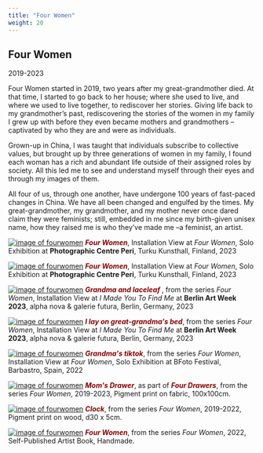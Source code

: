 ```yaml
---
title: "Four Women"
weight: 20
---
```


## Four Women     

2019-2023


Four Women started in 2019, two years after my great-grandmother died. At that time, I started to go back to her house; where she used to live, and where we used to live together, to rediscover her stories. Giving life back to my grandmother’s past, rediscovering the stories of the women in my family I grew up with before they even became mothers and grandmothers –captivated by who they are and were as individuals.

Grown-up in China, I was taught that individuals subscribe to collective values, but brought up by three generations of women in my family,  I found each woman has a rich and abundant life outside of their assigned roles by society. All this led me to see and understand myself through their eyes and through my images of them. 

All four of us, through one another, have undergone 100 years of fast-paced changes in China. We have all been changed and engulfed by the times. My great-grandmother, my grandmother, and my mother never once dared claim they were feminists; still, embedded in me since my birth-given unisex name, how they raised me is who they’ve made me –a feminist, an artist. 


[![image of fourwomen](/images/fourwomen_peri/peri.jpg)](../four_women/installation_view/)
***<span style="color: #850000;">Four Women</span>***, Installation View at *Four Women*, Solo Exhibition at **Photographic Centre Peri**, Turku Kunsthall, Finland, 2023


[![image of fourwomen](/images/fourwomen_peri/peri2-1.jpg)](../installation_view/)
***<span style="color: #850000;">Four Women</span>***, Installation View at *Four Women*, Solo Exhibition at **Photographic Centre Peri**, Turku Kunsthall, Finland, 2023


[![image of fourwomen](/images/fourwomen-berlin/fourwomen-3.jpg)](../four_women/photography/)
***<span style="color: #850000;">Grandma and laceleaf </span>***, from the series *Four Women*, Installation View at *I Made You To Find Me* at **Berlin Art Week 2023**, alpha nova & galerie futura, Berlin, Germany, 2023


[![image of fourwomen](/images/fourwomen-berlin/fourwomen-1.jpg)](../four_women/photography/)
***<span style="color: #850000;">I lay on great-grandma's bed</span>***, from the series *Four Women*, Installation View at *I Made You To Find Me* at **Berlin Art Week 2023**, alpha nova & galerie futura, Berlin, Germany, 2023

[![image of fourwomen](/images/fourwomen_bfoto/Bfoto-6.jpg)](../four_women/installation_view/)
***<span style="color: #850000;">Grandma's tiktok</span>***, from the series *Four Women*, Installation View at *Four Women*, Solo Exhibition at BFoto Festival, Barbastro, Spain, 2022


[![image of fourwomen](/images/four-drawers/four-drawers-3.jpg)](../four_women/photographic_sculptures/)
***<span style="color: #850000;">Mom's Drawer</span>***, as part of ***<span style="color: #850000;">Four Drawers</span>***, from the series *Four Women*, 2019-2023, Pigment print on fabric, 100x100cm.

[![image of fourwomen](/images/four-drawers/wood-fourwomen-2.jpg)](../four_women/photographic_sculptures/)
***<span style="color: #850000;">Clock</span>***, from the series *Four Women*, 2019-2022, Pigment print on wood, d30 x 5cm.

[![image of fourwomen](/images/book12.jpg)](../four_women/artist_book/)
***<span style="color: #850000;">Four Women</span>***, from the series *Four Women*, 2022, Self-Published Artist Book, Handmade.